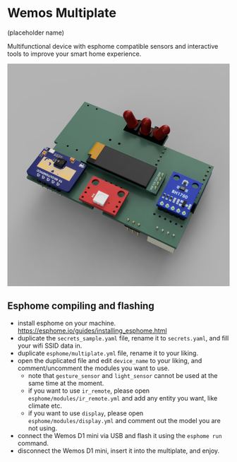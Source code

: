 # Wemos Multiplate
(placeholder name)

Multifunctional device with esphome compatible sensors and interactive tools to improve your smart home experience.

![front](https://raw.githubusercontent.com/Open-Domus/wemos_multiplate/main/images/2-2-front.png)

## Esphome compiling and flashing
- install esphome on your machine. https://esphome.io/guides/installing_esphome.html
- duplicate the `secrets_sample.yaml` file, rename it to `secrets.yaml`, and fill your wifi SSID data in.
- duplicate `esphome/multiplate.yml` file, rename it to your liking.
- open the duplicated file and edit `device_name` to your liking, and comment/uncomment the modules you want to use.
  - note that `gesture_sensor` and `light_sensor` cannot be used at the same time at the moment.
  - if you want to use `ir_remote`, please open `esphome/modules/ir_remote.yml` and add any entity you want, like climate etc.
  - if you want to use `display`, please open `esphome/modules/display.yml` and comment out the model you are not using.
- connect the Wemos D1 mini via USB and flash it using the `esphome run` command.
- disconnect the Wemos D1 mini, insert it into the multiplate, and enjoy.